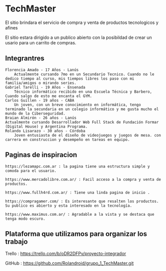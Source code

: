 # TechMaster

El sitio brindara el servicio de compra y venta de productos tecnologicos y afines

El sitio estara dirigido a un publico abierto con la posibildad de crear un usario para un carrito de compras.

## Integrantres
    Florencia Amado - 17 Años - Lanús
        Actualmente cursando 7mo en un Secundario Tecnico. Cuando no le dedico tiempo al curso, mis tiempos libres los paso con mi familia/amigos o mirando series.
    Gabriel Tarelli - 19 Años - Ensenada
        Técnico informático recibido en una Escuela Técnica y Barbero, Cuando salgo de esto me encanta el GYM.
    Carlos Guillen - 19 años - CABA 
        Un joven, con un breve conocimiento en informática, tengo terminado la secundaria en un colegio informático y me gusta mucho el mundo de la Ciberseguridad.
    Braian Almirón - 26 años - Lanús
    Actualmente cursando Desarrollador Web Full Stack de Fundación Formar (Digital House) y Argentina Programa.
    Rolando Lisarazo - 30 años - Córdoba
        Joven entusiasta de el diseño de videojuegos y juegos de mesa. con carrera en construccion y desempeño en tareas en equipo.


## Paginas de inspiracion

    https://lezamapc.com.ar : la pagina tiene una estructura simple y comoda para el usuario.
    
    https://www.mercadolibre.com.ar/ : Facil acceso a la compra y venta de productos.

    https://www.fullh4rd.com.ar/ : Tiene una linda pagina de inicio .

    https://compragamer.com/ : Es interesante que resalten los productos. Su publico es abierto y esta interesado en la tecnología.

    https://www.maximus.com.ar/ : Agradable a la vista y se destaca que tenga modo escuro.

## Plataforma que utilizamos para organizar los trabajo

Trello : https://trello.com/b/oDR2DFPv/proyecto-integrador

GitHub : https://github.com/Rolandroid/grupo_1_TechMaster.git